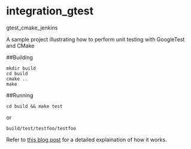 # integration_gtest
gtest_cmake_jenkins




A sample project illustrating how to perform unit testing with GoogleTest and CMake

##Building

~~~
mkdir build
cd build
cmake ..
make
~~~

##Running

~~~
cd build && make test
~~~

or

~~~
build/test/testfoo/testfoo
~~~

Refer to [this blog post](http://kaizou.org/2014/11/gtest-cmake/) for a detailed explaination of how it works.
